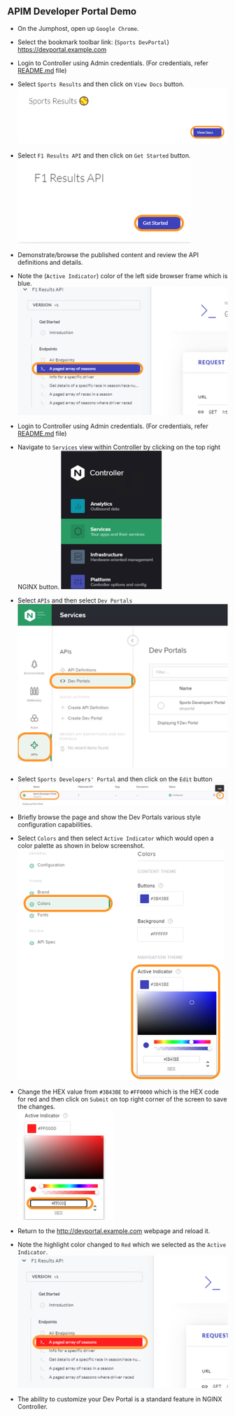 ## APIM Developer Portal Demo
- On the Jumphost, open up `Google Chrome`.

- Select the bookmark toolbar link: (`Sports DevPortal`) https://devportal.example.com 

- Login to Controller using Admin credentials. (For credentials, refer [README.md](../README.md#demo-environment-related-credentials) file)

- Select `Sports Results` and then click on `View Docs` button.
  ![DevPortal View Docs](Media/DevPortal/01_Devportal_viewDocs.png)

- Select `F1 Results API` and then click on `Get Started` button. <br>
  ![DevPortal F1 Get Started](Media/DevPortal/02_Devportal_F1_GetStarted.png)

- Demonstrate/browse the published content and review the API definitions and details.

- Note the (`Active Indicator`) color of the left side browser frame which is blue.
  ![DevPortal Default Active Color](Media/DevPortal/03_Devportal_Default_active_color.png)

- Login to Controller using Admin credentials. (For credentials, refer [README.md](../README.md#demo-environment-related-credentials) file)

- Navigate to `Services` view within Controller by clicking on the top right NGINX button.
![services view](./Media/01_Controller_Services_view.png) 

- Select `APIs` and then select `Dev Portals` <br>
  ![APIs select DevPortals](Media/DevPortal/04_Devportal_Select_Devportals.png)

- Select `Sports Developers' Portal` and then click on the `Edit` button
  ![Devportal Edit](Media/DevPortal/05_Devportal_edit_button.png) 

- Briefly browse the page and show the Dev Portals various style configuration capabilities. 

- Select `Colors` and then select `Active Indicator` which would open a color palette as shown in below screenshot.
  ![Devportal active color edit](Media/DevPortal/06_Devportal_active_color_edit.png)

- Change the HEX value from `#3B43BE` to `#FF0000` which is the HEX code for red and then click on `Submit` on top right corner of the screen to save the changes.<br>
  ![Devportal active color red](Media/DevPortal/07_Devportal_active_color_red.png)
  
- Return to the http://devportal.example.com webpage and reload it. 

- Note the highlight color changed to `Red` which we selected as the `Active Indicator`.
  ![Devportal Active Indicator Red](Media/DevPortal/08_Devportal_active_indicator_red.png)

- The ability to customize your Dev Portal is a standard feature in NGINX Controller.